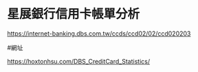 # 星展銀行信用卡帳單分析

https://internet-banking.dbs.com.tw/ccds/ccd02/02/ccd020203

#網址

https://hoxtonhsu.com/DBS_CreditCard_Statistics/
